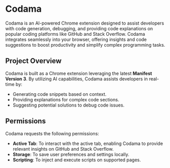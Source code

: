 # Codama

Codama is an AI-powered Chrome extension designed to assist developers with code generation, debugging, and providing code explanations on popular coding platforms like GitHub and Stack Overflow. Codama integrates seamlessly into your browser, offering insights and code suggestions to boost productivity and simplify complex programming tasks.

## Project Overview

Codama is built as a Chrome extension leveraging the latest **Manifest Version 3**. By utilizing AI capabilities, Codama assists developers in real-time by:
- Generating code snippets based on context.
- Providing explanations for complex code sections.
- Suggesting potential solutions to debug code issues.

## Permissions

Codama requests the following permissions:
- **Active Tab**: To interact with the active tab, enabling Codama to provide relevant insights on GitHub and Stack Overflow.
- **Storage**: To save user preferences and settings locally.
- **Scripting**: To inject and execute scripts on supported pages.